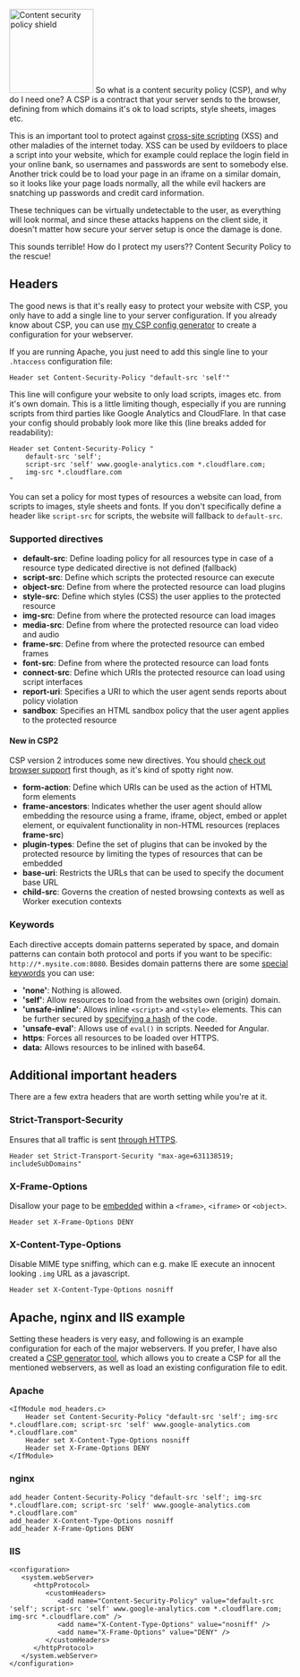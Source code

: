 <img class="entry-image" src="/images/blog/secure-your-website-with-content-security-policy/CSP_Shield.png" srcset="/images/blog/secure-your-website-with-content-security-policy/CSP_Shield-2x.png 2x" alt="Content security policy shield" width="150" height="150"> So what is a content security policy (CSP), and why do I need one? A CSP is a contract that your server sends to the browser, defining from which domains it's ok to load scripts, style sheets, images etc.

This is an important tool to protect against [cross-site scripting](https://en.wikipedia.org/wiki/Cross-site_scripting) (XSS) and other maladies of the internet today. XSS can be used by evildoers to place a script into your website, which for example could replace the login field in your online bank, so usernames and passwords are sent to somebody else. Another trick could be to load your page in an iframe on a similar domain, so it looks like your page loads normally, all the while evil hackers are snatching up passwords and credit card information.

These techniques can be virtually undetectable to the user, as everything will look normal, and since these attacks happens on the client side, it doesn't matter how secure your server setup is once the damage is done.

This sounds terrible! How do I protect my users?? Content Security Policy to the rescue!

<!-- more-->

## Headers

The good news is that it's really easy to protect your website with CSP, you only have to add a single line to your server configuration. If you already know about CSP, you can use [my CSP config generator](/tools/csp.html) to create a configuration for your webserver.

If you are running Apache, you just need to add this single line to your `.htaccess` configuration file:

    Header set Content-Security-Policy "default-src 'self'"

This line will configure your website to only load scripts, images etc. from it's own domain. This is a little limiting though, especially if you are running scripts from third parties like Google Analytics and CloudFlare. In that case your config should probably look more like this (line breaks added for readability):

    Header set Content-Security-Policy "
        default-src 'self';
        script-src 'self' www.google-analytics.com *.cloudflare.com;
        img-src *.cloudflare.com
    "

You can set a policy for most types of resources a website can load, from scripts to images, style sheets and fonts. If you don't specifically define a header like `script-src` for scripts, the website will fallback to `default-src`.

### Supported directives

* __default-src__: Define loading policy for all resources type in case of a resource type dedicated directive is not defined (fallback)
* __script-src__: Define which scripts the protected resource can execute
* __object-src__: Define from where the protected resource can load plugins
* __style-src__: Define which styles (CSS) the user applies to the protected resource
* __img-src__: Define from where the protected resource can load images
* __media-src__: Define from where the protected resource can load video and audio
* __frame-src__: Define from where the protected resource can embed frames
* __font-src__: Define from where the protected resource can load fonts
* __connect-src__: Define which URIs the protected resource can load using script interfaces
* __report-uri__: Specifies a URI to which the user agent sends reports about policy violation
* __sandbox__: Specifies an HTML sandbox policy that the user agent applies to the protected resource

#### New in CSP2

CSP version 2 introduces some new directives. You should [check out browser support](http://caniuse.com/#feat=contentsecuritypolicy2) first though, as it's kind of spotty right now.

* __form-action__: Define which URIs can be used as the action of HTML form elements
* __frame-ancestors__: Indicates whether the user agent should allow embedding the resource using a frame, iframe, object, embed or applet element, or equivalent functionality in non-HTML resources (replaces __frame-src__)
* __plugin-types__: Define the set of plugins that can be invoked by the protected resource by limiting the types of resources that can be embedded
* __base-uri__: Restricts the URLs that can be used to specify the document base URL 
* __child-src__: Governs the creation of nested browsing contexts as well as Worker execution contexts

### Keywords

Each directive accepts domain patterns seperated by space, and domain patterns can contain both protocol and ports if you want to be specific: `http://*.mysite.com:8080`. Besides domain patterns there are some [special keywords](https://developer.mozilla.org/en-US/docs/Web/Security/CSP/CSP_policy_directives#Keywords) you can use:

* __'none'__: Nothing is allowed.
* __'self'__: Allow resources to load from the websites own (origin) domain.
* __'unsafe-inline'__: Allows inline `<script>` and `<style>` elements. This can be further secured by [specifying a hash](https://www.owasp.org/index.php/Content_Security_Policy_Cheat_Sheet#Refactoring_inline_code) of the code.
* __'unsafe-eval'__: Allows use of `eval()` in scripts. Needed for Angular.
* __https__: Forces all resources to be loaded over HTTPS.
* __data:__ Allows resources to be inlined with base64.

## Additional important headers

There are a few extra headers that are worth setting while you're at it.

### Strict-Transport-Security

Ensures that all traffic is sent [through HTTPS](https://www.owasp.org/index.php/HTTP_Strict_Transport_Security).

    Header set Strict-Transport-Security "max-age=631138519; includeSubDomains"

### X-Frame-Options

Disallow your page to be [embedded](https://developer.mozilla.org/en-US/docs/Web/HTTP/X-Frame-Options) within a `<frame>`, `<iframe>` or `<object>`.

    Header set X-Frame-Options DENY

### X-Content-Type-Options

Disable MIME type sniffing, which can e.g. make IE execute an innocent looking `.img` URL as a javascript.

    Header set X-Content-Type-Options nosniff

## Apache, nginx and IIS example

Setting these headers is very easy, and following is an example configuration for each of the major webservers. If you prefer, I have also created a [CSP generator tool](/tools/csp.html), which allows you to create a CSP for all the mentioned webservers, as well as load an existing configuration file to edit.

### Apache

    <IfModule mod_headers.c>
        Header set Content-Security-Policy "default-src 'self'; img-src *.cloudflare.com; script-src 'self' www.google-analytics.com *.cloudflare.com"
        Header set X-Content-Type-Options nosniff
        Header set X-Frame-Options DENY
    </IfModule>

### nginx

    add_header Content-Security-Policy "default-src 'self'; img-src *.cloudflare.com; script-src 'self' www.google-analytics.com *.cloudflare.com"
    add_header X-Content-Type-Options nosniff
    add_header X-Frame-Options DENY

### IIS

    <configuration>
       <system.webServer>
          <httpProtocol>
             <customHeaders>
                <add name="Content-Security-Policy" value="default-src 'self'; script-src 'self' www.google-analytics.com *.cloudflare.com; img-src *.cloudflare.com" />
                <add name="X-Content-Type-Options" value="nosniff" />
                <add name="X-Frame-Options" value="DENY" />
             </customHeaders>
          </httpProtocol>
       </system.webServer>
    </configuration>
